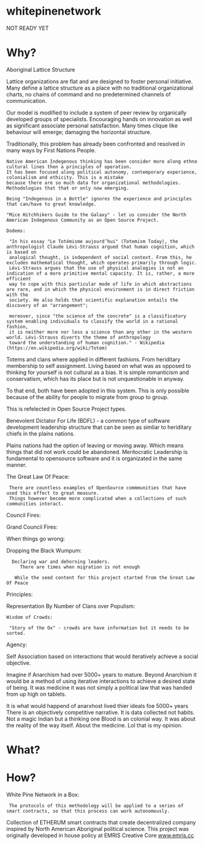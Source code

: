 # whitepinenetwork

   NOT READY YET

# Why?

Aboriginal Lattice Structure 

  Lattice organizations are flat and are designed to foster personal initiative. Many define a lattice structure as a place with no traditional
organizational charts, no chains of command and no predetermined channels of communication. 

  Our model is modified to include a system of peer review by organically developed groups of specialists. Encouraging hands on innovation as well as 
significant associate personal satisfaction.  Many times clique like behaviour will emerge; damaging the  horizontal structure. 

Traditionally, this problem has already been confronted and resolved in many ways by First Nations People. 


    Native American Indegenous thinking has been consider more along ethno cultural lines then a principles of operation.
    It has been focused along political autonomy, contemporary experience, colonialism and ethicity. This is a mistake
    because there are so much data for organizational methodologies. Methodologies that that or only now emerging.

    Being "Indegenous in a Bottle" ignores the experience and principles that can/have to great knowledge.

    "Mice Hitchhikers Guide to the Galaxy" - let us consider the North American Indegenous Community as an Open Source Project.

    Dodems:

     "In his essay "Le Totémisme aujourd’hui" (Totemism Today), the anthropologist Claude Lévi-Strauss argued that human cognition, which is based on
     analogical thought, is independent of social context. From this, he excludes mathematical thought, which operates primarily through logic.
     Lévi-Strauss argues that the use of physical analogies is not an indication of a more primitive mental capacity. It is, rather, a more efficient
     way to cope with this particular mode of life in which abstractions are rare, and in which the physical environment is in direct friction with the
     society. He also holds that scientific explanation entails the discovery of an "arrangement";
    
     moreover, since "the science of the concrete" is a classificatory system enabling individuals to classify the world in a rational fashion,
     it is neither more nor less a science than any other in the western world. Lévi-Strauss diverts the theme of anthropology
     toward the understanding of human cognition." - Wikipedia  (https://en.wikipedia.org/wiki/Totem)

   Totems and clans where applied in different fashions. From heriditary membership to self assignment.  Living based on what was
   as opposed to thinking for yourself is not cultural as a bias. It is simple romanticism and conservatism, which has its place 
   but is not unquestionable in anyway.

   To that end, both have been adopted in this system. This is only possible because of the ability for people to migrate from 
   group to group.

   This is refelected in Open Source Project types.

   Benevolent Dictator For Life (BDFL) - a common type of software development leadership structure that can be seen
   as simliar to heriditary chiefs in the plains nations.

   Plains nations had the option of leaving or moving away. Which means things that did not work could be abandoned.
   Meritocratic Leadership is fundamental to opensource software and it is organizated in the same manner.

   The Great Law Of Peace:

     There are countless examples of OpenSource commmunities that have used this effect to great measure.
     Things however become more complicated when a collections of such communities interact.  


   Council Fires:


   Grand Council Fires:



  When things go wrong:

   Dropping the Black Wumpum:

      Declaring war and dehorning leaders. 
         There are times when migration is not enough

       While the seed content for this project started from the Great Law Of Peace

  Principles:


   Representation By Number of Clans over Populism:

    Wisdom of Crowds:

     "Story of the Ox" - crowds are have information but it needs to be sorted.



   Agency:

  Self Association based on interactions that would iteratively achieve a social objective.

  Imagine if Anarchism had over 5000+ years to mature.  Beyond Anarchism it would be a method of using iterative interactions to achieve a 
desired state of being. It was medicine it was not simply a political law that was handed from up high on tablets.

 It is what would happend of anarxhost lived thier ideals foe 5000+ years
There is an objectively competitive narrative. It is data collected not habits.   Not a magic Indian but a thinking one
Blood is an colonial way. It was about the reality of the way itself.  About the medicine.  Lol that is my opinion.


# What?


# How?

   White Pine Network in a Box:

     The protocols of this methodology will be applied to a series of smart contracts, so that this process can work autonomously.


  Collection of ETHERUM smart contracts that create decentralized company inspired by North American Aboriginal political science.
This project was originally developed in house policy at EMRIS Creative Core www.emris.cc


